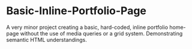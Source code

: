 # Basic-Inline-Portfolio-Page

A very minor project creating a basic, hard-coded, inline portfolio home-page without the use of media queries or a grid system. Demonstrating semantic HTML understandings.
